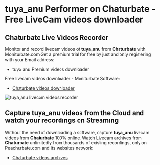 # tuya_anu Performer on Chaturbate - Free LiveCam videos downloader

## Chaturbate Live Videos Recorder

Monitor and record livecam videos of **tuya_anu** from **Chaturbate** with Moniturbate.com
Get a premium trial for free by just and only registering with your Email address:
* [tuya_anu Premium videos downloader](https://moniturbate.com/request-demo-licence-key.html)

Free livecam videos downloader - Moniturbate Software:
* [Chaturbate videos downloader](https://moniturbate.com/moniturbate-download-software.html)

![tuya_anu livecam videos recorder](https://peachurnet.com/templates/moniturbate-software.png)


## Capture tuya_anu videos from the Cloud and watch your recordings on Streaming

Without the need of downloading a software, capture **tuya_anu** livecam videos from **Chaturbate** 100% online.
Watch Livecam archives from **Chaturbate** unlimitedly from thousands of existing recordings, only on Peachurbate.com and its websites network:
* [Chaturbate videos archives](https://peachurnet.com/)